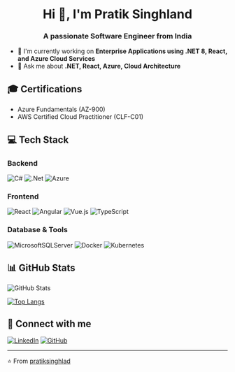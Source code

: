<h1 align="center">Hi 👋, I'm Pratik Singhland</h1>
<h3 align="center">A passionate Software Engineer from India</h3>

- 🔭 I'm currently working on **Enterprise Applications using .NET 8, React, and Azure Cloud Services**
- 💬 Ask me about **.NET, React, Azure, Cloud Architecture**

## 🎓 Certifications
- Azure Fundamentals (AZ-900)
- AWS Certified Cloud Practitioner (CLF-C01)

## 💻 Tech Stack

### Backend
![C#](https://img.shields.io/badge/c%23-%23239120.svg?style=for-the-badge&logo=c-sharp&logoColor=white)
![.Net](https://img.shields.io/badge/.NET-5C2D91?style=for-the-badge&logo=.net&logoColor=white)
![Azure](https://img.shields.io/badge/azure-%230072C6.svg?style=for-the-badge&logo=azure-devops&logoColor=white)

### Frontend
![React](https://img.shields.io/badge/react-%2320232a.svg?style=for-the-badge&logo=react&logoColor=%2361DAFB)
![Angular](https://img.shields.io/badge/angular-%23DD0031.svg?style=for-the-badge&logo=angular&logoColor=white)
![Vue.js](https://img.shields.io/badge/vuejs-%2335495e.svg?style=for-the-badge&logo=vuedotjs&logoColor=%234FC08D)
![TypeScript](https://img.shields.io/badge/typescript-%23007ACC.svg?style=for-the-badge&logo=typescript&logoColor=white)

### Database & Tools
![MicrosoftSQLServer](https://img.shields.io/badge/Microsoft%20SQL%20Server-CC2927?style=for-the-badge&logo=microsoft%20sql%20server&logoColor=white)
![Docker](https://img.shields.io/badge/docker-%230db7ed.svg?style=for-the-badge&logo=docker&logoColor=white)
![Kubernetes](https://img.shields.io/badge/kubernetes-%23326ce5.svg?style=for-the-badge&logo=kubernetes&logoColor=white)

## 📊 GitHub Stats
![GitHub Stats](https://github-readme-stats.vercel.app/api?username=pratiksinghlad&show_icons=true&theme=radical)

[![Top Langs](https://github-readme-stats.vercel.app/api/top-langs/?username=pratiksinghlad&layout=compact&theme=radical)](https://github.com/anuraghazra/github-readme-stats)

## 🤝 Connect with me
[![LinkedIn](https://img.shields.io/badge/LinkedIn-%230077B5.svg?style=for-the-badge&logo=linkedin&logoColor=white)](https://linkedin.com/in/pratiksinghlad)
[![GitHub](https://img.shields.io/badge/github-%23121011.svg?style=for-the-badge&logo=github&logoColor=white)](https://github.com/pratiksinghlad)

---
⭐️ From [pratiksinghlad](https://github.com/pratiksinghlad)

